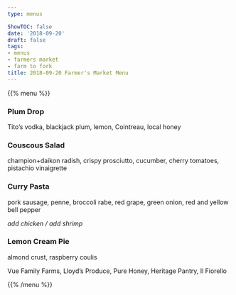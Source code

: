 ```yaml
---
type: menus

ShowTOC: false
date: '2018-09-20'
draft: false
tags:
- menus
- farmers market
- farm to fork
title: 2018-09-20 Farmer's Market Menu
---
```


{{% menu %}}

### Plum Drop

Tito’s vodka, blackjack plum, lemon, Cointreau, local honey

### Couscous Salad

champion\+daikon radish, crispy prosciutto, cucumber,
cherry tomatoes, pistachio vinaigrette

### Curry Pasta

pork sausage, penne, broccoli rabe, red grape,
green onion, red and yellow bell pepper

*add chicken / add shrimp*

### Lemon Cream Pie

almond crust, raspberry coulis


Vue Family Farms, Lloyd’s Produce, Pure Honey,
Heritage Pantry, Il Fiorello

{{% /menu %}}
